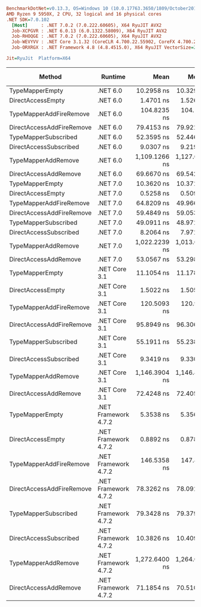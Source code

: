 ``` ini

BenchmarkDotNet=v0.13.3, OS=Windows 10 (10.0.17763.3650/1809/October2018Update/Redstone5), VM=Hyper-V
AMD Ryzen 9 5950X, 2 CPU, 32 logical and 16 physical cores
.NET SDK=7.0.102
  [Host]     : .NET 7.0.2 (7.0.222.60605), X64 RyuJIT AVX2
  Job-XCPGVR : .NET 6.0.13 (6.0.1322.58009), X64 RyuJIT AVX2
  Job-RHOQGE : .NET 7.0.2 (7.0.222.60605), X64 RyuJIT AVX2
  Job-WEVYVV : .NET Core 3.1.32 (CoreCLR 4.700.22.55902, CoreFX 4.700.22.56512), X64 RyuJIT AVX2
  Job-ORXRGX : .NET Framework 4.8 (4.8.4515.0), X64 RyuJIT VectorSize=256

Jit=RyuJit  Platform=X64  

```
|                    Method |              Runtime |          Mean |        Median |    Ratio |   Gen0 | Allocated | Alloc Ratio |
|-------------------------- |--------------------- |--------------:|--------------:|---------:|-------:|----------:|------------:|
|           TypeMapperEmpty |             .NET 6.0 |    10.2958 ns |    10.3290 ns |    11.58 | 0.0038 |      64 B |          NA |
|         DirectAccessEmpty |             .NET 6.0 |     1.4701 ns |     1.5268 ns |     1.65 |      - |         - |          NA |
|   TypeMapperAddFireRemove |             .NET 6.0 |   104.8235 ns |   104.1934 ns |   117.42 | 0.0134 |     224 B |          NA |
| DirectAccessAddFireRemove |             .NET 6.0 |    79.4153 ns |    79.9212 ns |    89.34 | 0.0114 |     192 B |          NA |
|      TypeMapperSubscribed |             .NET 6.0 |    52.3595 ns |    52.4462 ns |    58.90 | 0.0057 |      96 B |          NA |
|    DirectAccessSubscribed |             .NET 6.0 |     9.0307 ns |     9.2196 ns |     9.89 | 0.0038 |      64 B |          NA |
|       TypeMapperAddRemove |             .NET 6.0 | 1,109.1266 ns | 1,127.0989 ns | 1,244.42 | 0.0191 |     344 B |          NA |
|     DirectAccessAddRemove |             .NET 6.0 |    69.6670 ns |    69.5423 ns |    78.22 | 0.0091 |     152 B |          NA |
|           TypeMapperEmpty |             .NET 7.0 |    10.3620 ns |    10.3715 ns |    11.65 | 0.0038 |      64 B |          NA |
|         DirectAccessEmpty |             .NET 7.0 |     0.5258 ns |     0.5092 ns |     0.59 |      - |         - |          NA |
|   TypeMapperAddFireRemove |             .NET 7.0 |    64.8209 ns |    49.9661 ns |    91.24 | 0.0134 |     224 B |          NA |
| DirectAccessAddFireRemove |             .NET 7.0 |    59.4849 ns |    59.0534 ns |    67.02 | 0.0114 |     192 B |          NA |
|      TypeMapperSubscribed |             .NET 7.0 |    49.0911 ns |    48.9715 ns |    55.23 | 0.0057 |      96 B |          NA |
|    DirectAccessSubscribed |             .NET 7.0 |     8.2064 ns |     7.9710 ns |     9.34 | 0.0038 |      64 B |          NA |
|       TypeMapperAddRemove |             .NET 7.0 | 1,022.2239 ns | 1,013.0487 ns | 1,149.94 | 0.0191 |     344 B |          NA |
|     DirectAccessAddRemove |             .NET 7.0 |    53.0567 ns |    53.2982 ns |    59.68 | 0.0091 |     152 B |          NA |
|           TypeMapperEmpty |        .NET Core 3.1 |    11.1054 ns |    11.1780 ns |    12.42 | 0.0038 |      64 B |          NA |
|         DirectAccessEmpty |        .NET Core 3.1 |     1.5022 ns |     1.5058 ns |     1.69 |      - |         - |          NA |
|   TypeMapperAddFireRemove |        .NET Core 3.1 |   120.5093 ns |   120.9811 ns |   135.14 | 0.0134 |     224 B |          NA |
| DirectAccessAddFireRemove |        .NET Core 3.1 |    95.8949 ns |    96.3069 ns |   107.88 | 0.0114 |     192 B |          NA |
|      TypeMapperSubscribed |        .NET Core 3.1 |    55.1911 ns |    55.2382 ns |    62.03 | 0.0057 |      96 B |          NA |
|    DirectAccessSubscribed |        .NET Core 3.1 |     9.3419 ns |     9.3305 ns |    10.49 | 0.0038 |      64 B |          NA |
|       TypeMapperAddRemove |        .NET Core 3.1 | 1,146.3904 ns | 1,146.8476 ns | 1,285.68 | 0.0191 |     344 B |          NA |
|     DirectAccessAddRemove |        .NET Core 3.1 |    72.4248 ns |    72.4052 ns |    81.32 | 0.0091 |     152 B |          NA |
|           TypeMapperEmpty | .NET Framework 4.7.2 |     5.3538 ns |     5.3565 ns |     6.02 | 0.0102 |      64 B |          NA |
|         DirectAccessEmpty | .NET Framework 4.7.2 |     0.8892 ns |     0.8784 ns |     1.00 |      - |         - |          NA |
|   TypeMapperAddFireRemove | .NET Framework 4.7.2 |   146.5358 ns |   147.8334 ns |   164.86 | 0.0355 |     225 B |          NA |
| DirectAccessAddFireRemove | .NET Framework 4.7.2 |    78.3262 ns |    78.0917 ns |    88.11 | 0.0305 |     193 B |          NA |
|      TypeMapperSubscribed | .NET Framework 4.7.2 |    79.3428 ns |    79.3794 ns |    89.18 | 0.0153 |      96 B |          NA |
|    DirectAccessSubscribed | .NET Framework 4.7.2 |    10.3826 ns |    10.4097 ns |    11.68 | 0.0102 |      64 B |          NA |
|       TypeMapperAddRemove | .NET Framework 4.7.2 | 1,272.6400 ns | 1,264.0469 ns | 1,417.92 | 0.0534 |     345 B |          NA |
|     DirectAccessAddRemove | .NET Framework 4.7.2 |    71.1854 ns |    70.5106 ns |    80.13 | 0.0242 |     152 B |          NA |
